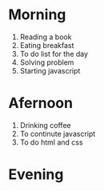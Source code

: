 # Morning
1. Reading a book
2. Eating breakfast
3. To do list for the day 
4. Solving problem 
5. Starting javascript 
# Afernoon
1. Drinking coffee 
2. To continute javascript 
3. To do html and css 
# Evening 